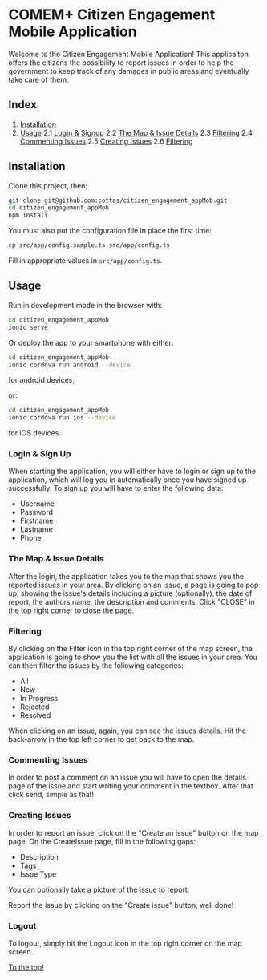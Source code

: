 <a name="top"></a>
# COMEM+ Citizen Engagement Mobile Application

Welcome to the Citizen Engagement Mobile Application! This applicaiton offers the citizens the possibility to report issues in order to help the government to keep track of any damages in public areas and eventually take care of them.



## Index

1. [Installation](#installation)
2. [Usage](#usage)
2.1 [Login & Signup](#login)
2.2 [The Map & Issue Details](#map)
2.3 [Filtering](#filtering)
2.4 [Commenting Issues](#commenting)
2.5 [Creating Issues](#creating)
2.6 [Filtering](#logout)



<a name="installation"></a>
## Installation

Clone this project, then:

```bash
git clone git@github.com:cottas/citizen_engagement_appMob.git
cd citizen_engagement_appMob
npm install
```

You must also put the configuration file in place the first time:

```bash
cp src/app/config.sample.ts src/app/config.ts
```

Fill in appropriate values in `src/app/config.ts`.



<a name="usage"></a>
## Usage

Run in development mode in the browser with:

```bash
cd citizen_engagement_appMob
ionic serve
```

Or deploy the app to your smartphone with either:

```bash
cd citizen_engagement_appMob
ionic cordova run android --device
```
for android devices,

or:

```bash
cd citizen_engagement_appMob
ionic cordova run ios --device
```
for iOS devices.



<a name="login"></a>
### Login & Sign Up

When starting the application, you will either have to login or sign up to the application, which will log you in automatically once you have signed up successfully.
To sign up you will have to enter the following data:
* Username
* Password
* Firstname
* Lastname
* Phone


<a name="map"></a>
### The Map & Issue Details

After the login, the application takes you to the map that shows you the reported issues in your area. By clicking on an issue, a page is going to pop up, showing the issue's details including a picture (optionally), the date of report, the authors name, the description and comments. Click "CLOSE" in the top right corner to close the page.


<a name="filtering"></a>
### Filtering

By clicking on the Filter icon in the top right corner of the map screen, the application is going to show you the list with all the issues in your area. You can then filter the issues by the following categories:
* All
* New
* In Progress
* Rejected
* Resolved

When clicking on an issue, again, you can see the issues details. Hit the back-arrow in the top left corner to get back to the map.


<a name="commenting"></a>
### Commenting Issues

In order to post a comment on an issue you will have to open the details page of the issue and start writing your comment in the textbox. After that click send, simple as that!


<a name="creating"></a>
### Creating Issues

In order to report an issue, click on the "Create an issue" button on the map page. On the CreateIssue page, fill in the following gaps:
* Description
* Tags
* Issue Type

You can optionally take a picture of the issue to report.

Report the issue by clicking on the "Create issue" button, well done!


<a name="logout"></a>
### Logout

To logout, simply hit the Logout icon in the top right corner on the map screen.


<a href="#top">To the top!</a>

